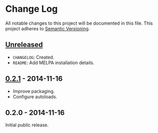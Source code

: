 # Change Log

All notable changes to this project will be documented in this file.
This project adheres to [Semantic Versioning](http://semver.org/).

## [Unreleased][unreleased]

- `CHANGELOG`: Created.
- `README`: Add MELPA installation details.

## [0.2.1] - 2014-11-16

- Improve packaging.
- Configure autoloads.

## 0.2.0 - 2014-11-16

Initial public release.

[unreleased]: https://github.com/camdez/checkbox.el/compare/v0.2.1...HEAD
[0.2.1]: https://github.com/camdez/checkbox.el/compare/v0.2.0...v0.2.1
